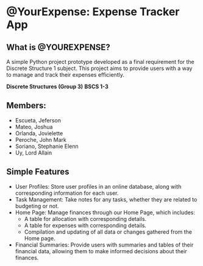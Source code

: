 # **@YourExpense: Expense Tracker App**

## What is @YOUREXPENSE? ##
A simple Python project prototype developed as a final requirement for the Discrete Structure 1 subject. This project aims to provide users with a way to manage and track their expenses efficiently.

**Discrete Structures (Group 3)**
**BSCS 1-3**


## Members: ##
- Escueta, Jeferson
- Mateo, Joshua
- Orlanda, Jovielette
- Peroche, John Mark 
- Soriano, Stephanie Elenn
- Uy, Lord Allain

## Simple Features ##
- User Profiles: Store user profiles in an online database, along with corresponding information for each user.
- Task Management: Take notes for any tasks, whether they are related to budgeting or not.
- Home Page: Manage finances through our Home Page, which includes:
  + A table for allocation with corresponding details.
  + A table for expenses with corresponding details.
  + Compilation and updating of all data or changes gathered from the Home page.
- Financial Summaries: Provide users with summaries and tables of their financial data, allowing them to make informed decisions about their finances.
